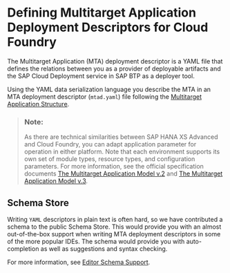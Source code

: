 <!-- loiof48880b0295d4e9d859658244da84201 -->

# Defining Multitarget Application Deployment Descriptors for Cloud Foundry

The Multitarget Application \(MTA\) deployment descriptor is a YAML file that defines the relations between you as a provider of deployable artifacts and the SAP Cloud Deployment service in SAP BTP as a deployer tool.

Using the YAML data serialization language you describe the MTA in an MTA deployment descriptor \(`mtad.yaml`\) file following the [Multitarget Application Structure](multitarget-application-structure-f443b9f.md).

> ### Note:  
> As there are technical similarities between SAP HANA XS Advanced and Cloud Foundry, you can adapt application parameter for operation in either platform. Note that each environment supports its own set of module types, resource types, and configuration parameters. For more information, see the official specification documents [The Multitarget Application Model v.2](https://help.sap.com/doc/multitarget-application-modelv2/Cloud/en-US/The%20Multitarget%20Application%20Model.pdf) and [The Multitarget Application Model v.3](https://help.sap.com/doc/multitarget-application-modelv3/Cloud/en-US/The%20Multitarget%20Application%20M%D0%BEdel.pdf).



<a name="loiof48880b0295d4e9d859658244da84201__section_wjc_5tn_5jb"/>

## Schema Store

Writing `YAML` descriptors in plain text is often hard, so we have contributed a schema to the public Schema Store. This would provide you with an almost out-of-the-box support when writing MTA deployment descriptors in some of the more popular IDEs. The schema would provide you with auto-completion as well as suggestions and syntax checking.

For more information, see [Editor Schema Support](https://github.com/cloudfoundry-incubator/multiapps-controller/wiki/Deployment-Descriptor#editor-schema-support).

